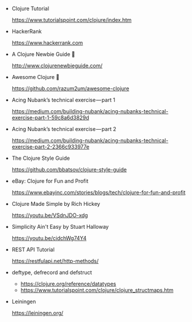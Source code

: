 - Clojure Tutorial
  
  https://www.tutorialspoint.com/clojure/index.htm

- HackerRank

  https://www.hackerrank.com

- A Clojure Newbie Guide :purple_heart:

  http://www.clojurenewbieguide.com/

- Awesome Clojure :purple_heart:

  https://github.com/razum2um/awesome-clojure

- Acing Nubank’s technical exercise — part 1

  https://medium.com/building-nubank/acing-nubanks-technical-exercise-part-1-59c8a6d3829d

- Acing Nubank’s technical exercise — part 2

  https://medium.com/building-nubank/acing-nubanks-technical-exercise-part-2-2366c933977e

- The Clojure Style Guide

  https://github.com/bbatsov/clojure-style-guide

- eBay: Clojure for Fun and Profit

  https://www.ebayinc.com/stories/blogs/tech/clojure-for-fun-and-profit

- Clojure Made Simple by Rich Hickey
  
  https://youtu.be/VSdnJDO-xdg

- Simplicity Ain't Easy by Stuart Halloway

  https://youtu.be/cidchWg74Y4

- REST API Tutorial

  https://restfulapi.net/http-methods/

- deftype, defrecord and defstruct

  - https://clojure.org/reference/datatypes
  - https://www.tutorialspoint.com/clojure/clojure_structmaps.htm

- Leiningen

  https://leiningen.org/
